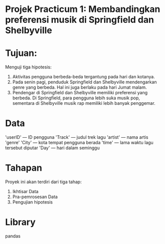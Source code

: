 # Projek Practicum 1: Membandingkan preferensi musik di Springfield dan Shelbyville

# Tujuan:

Menguji tiga hipotesis:
1. Aktivitas pengguna berbeda-beda tergantung pada hari dan kotanya.
2. Pada senin pagi, penduduk Springfield dan Shelbyville mendengarkan genre yang berbeda. Hal ini juga berlaku pada hari Jumat malam.
3. Pendengar di Springfield dan Shelbyville memiliki preferensi yang berbeda. Di Springfield, para pengguna lebih suka musik pop, sementara di Shelbyville musik rap memiliki lebih banyak penggemar.

# Data

'userID' — ID pengguna
'Track' — judul trek lagu
'artist' — nama artis
'genre'
'City' — kota tempat pengguna berada
'time' — lama waktu lagu tersebut diputar
'Day' — hari dalam seminggu

# Tahapan

Proyek ini akan terdiri dari tiga tahap:
 1. Ikhtisar Data
 2. Pra-pemrosesan Data
 3. Pengujian hipotesis

# Library

pandas
